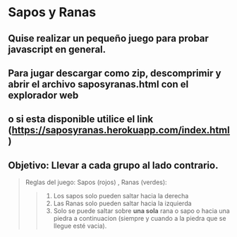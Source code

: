 # Sapos y Ranas
## Quise realizar un pequeño juego para probar javascript en general.
## Para jugar descargar como zip, descomprimir y abrir el archivo saposyranas.html con el explorador web
## o si esta disponible utilice el link (https://saposyranas.herokuapp.com/index.html)
## Objetivo: Llevar a cada grupo al lado contrario.

> Reglas del juego: Sapos (rojos) , Ranas (verdes):
>> 1. Los sapos solo pueden saltar hacia la derecha
>> 2. Las Ranas solo pueden saltar hacia la izquierda
>> 3. Solo se puede saltar sobre __una sola__ rana o sapo o hacia una piedra a continuacion (siempre y cuando a la piedra que se llegue esté vacia).
